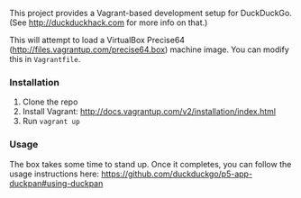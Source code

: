 This project provides a Vagrant-based development setup for DuckDuckGo.
(See http://duckduckhack.com for more info on that.)

This will attempt to load a VirtualBox Precise64 (http://files.vagrantup.com/precise64.box) machine image.  You can modify this in `Vagrantfile`.

### Installation

1. Clone the repo
2. Install Vagrant: http://docs.vagrantup.com/v2/installation/index.html
3. Run `vagrant up`

### Usage

The box takes some time to stand up.  Once it completes, you can follow the usage instructions here: https://github.com/duckduckgo/p5-app-duckpan#using-duckpan